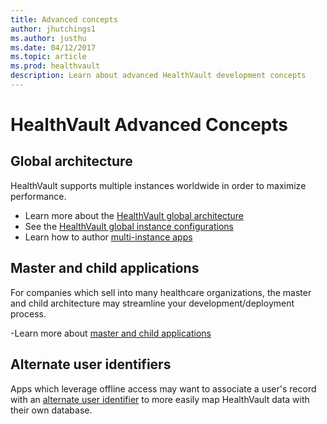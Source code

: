 ```yaml
---
title: Advanced concepts
author: jhutchings1
ms.author: justhu
ms.date: 04/12/2017
ms.topic: article
ms.prod: healthvault
description: Learn about advanced HealthVault development concepts
---
```


# HealthVault Advanced Concepts

## Global architecture
HealthVault supports multiple instances worldwide in order to maximize performance. 

- Learn more about the [HealthVault global architecture](/healthvault/concepts/advanced/global-architecture)
- See the [HealthVault global instance configurations](/healthvault/concepts/advanced/configurations)
- Learn how to author [multi-instance apps](/healthvault/concepts/advanced/multi-instance-applications)

## Master and child applications
For companies which sell into many healthcare organizations, the master and child architecture may streamline your development/deployment process. 

-Learn more about [master and child applications](/healthvault/concepts/advanced/master-and-child-applications)

## Alternate user identifiers
Apps which leverage offline access may want to associate a user's record with an [alternate user identifier](/healthvault/concepts/advanced/alternate-user-identifiers) to more easily map HealthVault data with their own database. 